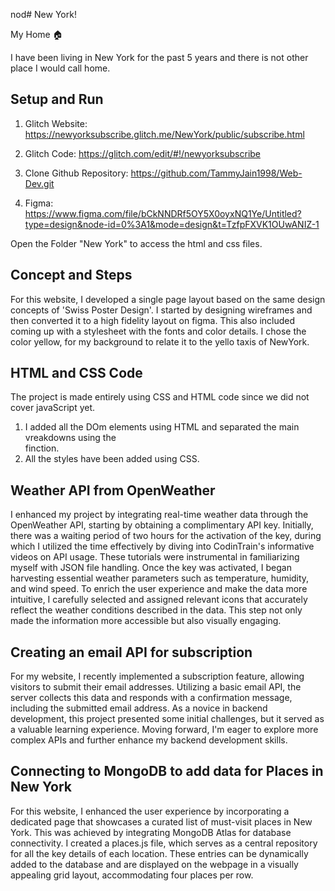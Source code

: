 nod# New York!

My Home 🏠

I have been living in New York for the past 5 years and there is not other place I would call home.

## Setup and Run

1. Glitch Website: https://newyorksubscribe.glitch.me/NewYork/public/subscribe.html
2. Glitch Code: https://glitch.com/edit/#!/newyorksubscribe
3. Clone Github Repository: https://github.com/TammyJain1998/Web-Dev.git

4. Figma: https://www.figma.com/file/bCkNNDRf5OY5X0oyxNQ1Ye/Untitled?type=design&node-id=0%3A1&mode=design&t=TzfpFXVK1OUwANIZ-1

Open the Folder "New York" to access the html and css files.

## Concept and Steps

For this website, I developed a single page layout based on the same design concepts of 'Swiss Poster Design'.
I started by designing wireframes and then converted it to a high fidelity layout on figma. This also included coming up with a stylesheet with the fonts and color details.
I chose the color yellow, for my background to relate it to the yello taxis of NewYork.

## HTML and CSS Code

The project is made entirely using CSS and HTML code since we did not cover javaScript yet.

1. I added all the DOm elements using HTML and separated the main vreakdowns using the <div></div> finction.
2. All the styles have been added using CSS.

## Weather API from OpenWeather

I enhanced my project by integrating real-time weather data through the OpenWeather API, starting by obtaining a complimentary API key. Initially, there was a waiting period of two hours for the activation of the key, during which I utilized the time effectively by diving into CodinTrain's informative videos on API usage. These tutorials were instrumental in familiarizing myself with JSON file handling. Once the key was activated, I began harvesting essential weather parameters such as temperature, humidity, and wind speed. To enrich the user experience and make the data more intuitive, I carefully selected and assigned relevant icons that accurately reflect the weather conditions described in the data. This step not only made the information more accessible but also visually engaging.

## Creating an email API for subscription

For my website, I recently implemented a subscription feature, allowing visitors to submit their email addresses. Utilizing a basic email API, the server collects this data and responds with a confirmation message, including the submitted email address. As a novice in backend development, this project presented some initial challenges, but it served as a valuable learning experience. Moving forward, I'm eager to explore more complex APIs and further enhance my backend development skills.

## Connecting to MongoDB to add data for Places in New York

For this website, I enhanced the user experience by incorporating a dedicated page that showcases a curated list of must-visit places in New York. This was achieved by integrating MongoDB Atlas for database connectivity. I created a places.js file, which serves as a central repository for all the key details of each location. These entries can be dynamically added to the database and are displayed on the webpage in a visually appealing grid layout, accommodating four places per row.
